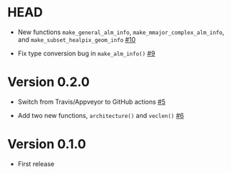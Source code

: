# HEAD

-   New functions `make_general_alm_info`, `make_mmajor_complex_alm_info`, and `make_subset_healpix_geom_info` [#10](https://github.com/ziotom78/Libsharp.jl/pull/10)

-   Fix type conversion bug in `make_alm_info()` [#9](https://github.com/ziotom78/Libsharp.jl/pull/9)

# Version 0.2.0

-   Switch from Travis/Appveyor to GitHub actions [#5](https://github.com/ziotom78/Libsharp.jl/pull/5)

-   Add two new functions, `architecture()` and `veclen()` [#6](https://github.com/ziotom78/Libsharp.jl/pull/6)

# Version 0.1.0

-   First release
